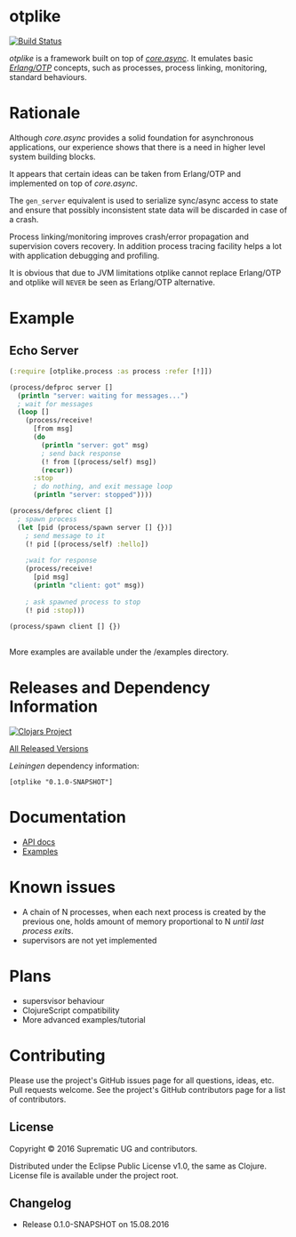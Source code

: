 # otplike

[![Build Status](https://travis-ci.org/suprematic/otplike.svg?branch=master)](https://travis-ci.org/suprematic/otplike)

_otplike_ is a framework built on top of [_core.async_](https://github.com/clojure/core.async). It
emulates basic [_Erlang/OTP_](http://www.erlang.org/) concepts, such as processes, process 
linking, monitoring, standard behaviours.

# Rationale

Although _core.async_ provides a solid foundation for 
asynchronous applications, our experience shows that 
there is a need in higher level system building blocks.

It appears that certain ideas can be taken from Erlang/OTP and
implemented on top of _core.async_. 

The `gen_server` equivalent is used to serialize sync/async 
access to state and ensure that possibly inconsistent state 
data will be discarded in case of a crash. 

Process linking/monitoring improves crash/error propagation
and supervision covers recovery. In addition process 
tracing facility helps a lot with application debugging and 
profiling. 

It is obvious that due to JVM limitations otplike cannot replace 
Erlang/OTP and otplike will `NEVER` be seen as Erlang/OTP 
alternative.

# Example

## Echo Server
```clojure
(:require [otplike.process :as process :refer [!]])

(process/defproc server []
  (println "server: waiting for messages...")
  ; wait for messages
  (loop []
    (process/receive!
      [from msg] 
      (do
        (println "server: got" msg)
        ; send back response
        (! from [(process/self) msg])
        (recur))
      :stop 
      ; do nothing, and exit message loop
      (println "server: stopped"))))

(process/defproc client []
  ; spawn process
  (let [pid (process/spawn server [] {})]
    ; send message to it
    (! pid [(process/self) :hello])
    
    ;wait for response
    (process/receive!
      [pid msg] 
      (println "client: got" msg))
    
    ; ask spawned process to stop  
    (! pid :stop)))
    
(process/spawn client [] {})    
    
```

More examples are available under the /examples directory.

# Releases and Dependency Information

[![Clojars Project](https://img.shields.io/clojars/v/otplike.svg)](https://clojars.org/otplike)

[All Released Versions](https://clojars.org/otplike)

_Leiningen_ dependency information:

    [otplike "0.1.0-SNAPSHOT"]

# Documentation

* [API docs](https://suprematic.github.io/otplike/index.html)
* [Examples](https://github.com/suprematic/otplike/tree/master/examples/otplike/example)

# Known issues

* A chain of N processes, when each next process is 
created by the previous one, holds amount of memory 
proportional to N _until last process exits_.
* supervisors are not yet implemented

# Plans
* supersvisor behaviour
* ClojureScript compatibility
* More advanced examples/tutorial

# Contributing

Please use the project's GitHub issues page for all 
questions, ideas, etc. Pull requests welcome. See the 
project's GitHub contributors page for a list of
contributors.

## License

Copyright © 2016 Suprematic UG and contributors.

Distributed under the Eclipse Public License v1.0, 
the same as Clojure. License file is available under the project root.

## Changelog

* Release 0.1.0-SNAPSHOT on 15.08.2016
